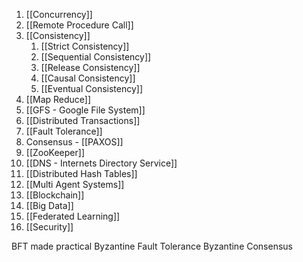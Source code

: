 1. [[Concurrency]]
2. [[Remote Procedure Call]]
3. [[Consistency]]
	1. [[Strict Consistency]]
	2. [[Sequential Consistency]]
	3. [[Release Consistency]]
	4. [[Causal Consistency]]
	5. [[Eventual Consistency]]
4. [[Map Reduce]]
5. [[GFS - Google File System]]
6. [[Distributed Transactions]]
4. [[Fault Tolerance]]
5. Consensus - [[PAXOS]]
6. [[ZooKeeper]]
7. [[DNS - Internets Directory Service]]
8. [[Distributed Hash Tables]]
9. [[Multi Agent Systems]]
10. [[Blockchain]]
11. [[Big Data]]
12. [[Federated Learning]]
13. [[Security]]


BFT made practical
Byzantine Fault Tolerance
Byzantine Consensus